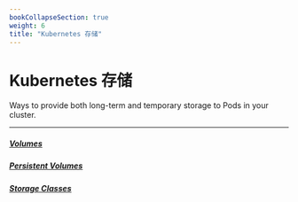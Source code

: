 ```yaml
---
bookCollapseSection: true
weight: 6
title: "Kubernetes 存储"
---
```


# Kubernetes 存储

Ways to provide both long-term and temporary storage to Pods in your cluster.

------

##### [Volumes](https://kubernetes.io/docs/concepts/storage/volumes/)



##### [Persistent Volumes](https://kubernetes.io/docs/concepts/storage/persistent-volumes/)



##### [Storage Classes](https://kubernetes.io/docs/concepts/storage/storage-classes/)


